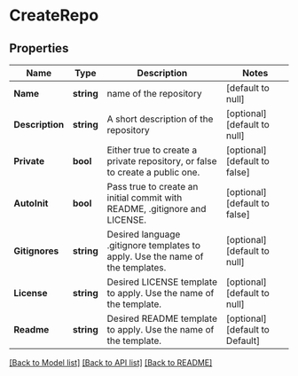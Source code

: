 # CreateRepo

## Properties
Name | Type | Description | Notes
------------ | ------------- | ------------- | -------------
**Name** | **string** | name of the repository | [default to null]
**Description** | **string** | A short description of the repository | [optional] [default to null]
**Private** | **bool** | Either true to create a private repository, or false to create a public one. | [optional] [default to false]
**AutoInit** | **bool** | Pass true to create an initial commit with README, .gitignore and LICENSE. | [optional] [default to false]
**Gitignores** | **string** | Desired language .gitignore templates to apply. Use the name of the templates. | [optional] [default to null]
**License** | **string** | Desired LICENSE template to apply. Use the name of the template. | [optional] [default to null]
**Readme** | **string** | Desired README template to apply. Use the name of the template. | [optional] [default to Default]

[[Back to Model list]](../README.md#documentation-for-models) [[Back to API list]](../README.md#documentation-for-api-endpoints) [[Back to README]](../README.md)

